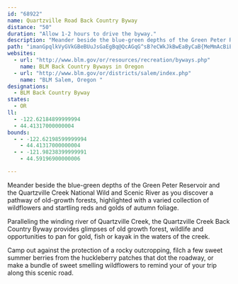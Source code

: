 ```yaml
---
id: "68922"
name: Quartzville Road Back Country Byway
distance: "50"
duration: "Allow 1-2 hours to drive the byway."
description: "Meander beside the blue-green depths of the Green Peter Reservoir and the Quartzville Creek National Wild and Scenic River as you discover a pathway of old-growth forests, highlighted with rocky outcroppings."
path: "imanGpqlkVyGVkGBeBUuJsGaEgBq@QcAGqG^sB?eCWkJkBwEaByCaB{MeMmAcBiEgJy@sCYkBIgCRyEdAoHH_CImJ[oQQmEWaDSqAsAgC_B{D_AgJc@_Bc@s@{A}Aa@MuAOcHE}Ak@}Ay@u@q@cCoD}CaJo@_E_@mIOeAUcF}@aKKeMi@aC?m@`@sCFw@SoBiBsJo@gCYk@wCaC[e@Yw@Io@EyATkDCgBkCsd@OqAs@oK_AaFaByEoCmEwBsFaBcHg@cDKiCHyASmCiA}BiBaB}BmC_@aBs@iAsFaEcE{B}DsDcB_C_CgE}@eAaG{Ca@q@Om@i@qEY{@g@w@sBoBiBkCkA_@iCJ]M_@i@UcBHwB?y@Ga@u@_BUYiCyAsAmC_@}AqAgIQmECcCSsAWc@kBeAq@gAIy@?kARuGC{@O}@_@eA_@GcDrC}D`EmExFc@XkGdB[Ce@Os@q@_@wAEo@@kANmAf@w@nBuAb@c@tEoJLmAXaBbAsBN}@DaAUcBYi@g@k@cC_@qAg@Y]i@MyACqA\\g@?iAe@aBKeBHi@EsB}@o@MgC?yBYo@]qFc@_AUiA{@o@yC_B}KcByIOsA@gBb@oC?c@_@wCD_CK}BMq@i@wAa@g@cAk@w@Gk@D}G~AyAfAyAj@iJfCyCxB_C`Cs@dA_BrDY`@mBjAY@iAY{@s@c@gBZuB|AkELgAI_ASk@c@_@eAM{HxAeADwAIkCmA}@AsBReBEwBY_@k@OuATcA\\i@p@]pCq@bEmB~@iBH]?gBXsBJWl@[dBQl@s@T_ADwAa@iH]sBa@g@]]}DgB}B_BUE}@Xu@h@iAZeA_@Ya@Ow@?s@Mk@U_A_@o@iCwBUGaDEs@_@Qa@SkABs@x@gHhAsHGaDQ_CWmAWk@i@_@}ASeAe@s@s@o@kC}@{A{@]}@g@u@y@Se@}@mCo@qDO}CEyFO}@E{AYuDReBx@eDZg@Dq@r@iCBk@IgB_@qAaAaAy@CiFp@k@?]K_@Y_@e@_@mAIk@EkADiEX_BZgA`ByB~AsCb@yATyAJmCEmDSyGKk@e@kAaEsC_A[cBQ_Ae@}AIeCkBaAsA_Ak@{@Mw@}@[OwBQoDd@o@?kBMu@y@i@qAEyBHy@t@mC\\mDPgFOgAUk@oCkEsAiCU_A@q@N{@h@qAHe@MgEB_Al@oDIeCJqAb@s@hAgAxAuGrA_FhAmGbDgM@y@KoBs@wAk@m@_@Qw@F{BbCiAJmOfDiCHc@UyEyFoBeAcA{Ac@mCo@kAsEy@cAy@}AgBu@_@oAFy@|AUz@Yj@}@rAgDlAyB`@_Ah@s@r@u@d@m@JkD[SNUr@SLY?oDaAgCqCeAs@q@So@SoA@_AXyBA_AYw@q@u@sA_BgAiB]q@b@iAIi@Yk@o@sEqDyBmEa@a@sCi@_CyBgFwDs@Yk@qAsCyCoAqBg@uBa@_AwDuBe@KaCEoA_@c@_@yD{FwBsBQOs@OcCyAgD_AmE?{@_@gAeB_BsGKyDDoAEeAYgBs@sAuBcDc@g@cA[cDeDU_@iAaFOgDSeB_AyBcCeBiCDs@So@_@c@eAs@iF[i@s@o@u@e@mASk@_@}BmCy@}AYaA_@eCu@wMMkAc@y@k@c@iAOgDlAiAEsAe@uEoCmAWsAr@uAfCo@x@{AjAw@J}@KeA_@s@gAsB_EiAaDMeAAy@DeBR{AD_B@wDF{@z@_DB[?e@OcA]s@oFmEyA{@aE_Ak@Ey@VgAfAeDbHmAvA_A\\i@Cm@e@{@iBYeBsC}Vi@_AwAqAk@y@Sm@k@yG]y@y@g@y@P[b@Y~@_AjAs@lAeAv@aBZkAM_A_@aDvAk@Fm@Se@_Ac@sBy@sHmBsHIm@Bs@n@gCBk@MyAWm@]c@s@[sAYeAmA_AkDe@a@_@QsB[qBq@uCwBs@aAsAoDc@wB{@sB}AyAoAw@yCVmBMgCeAgKgDaFsBkCs@qDn@iBOcCeCYyAi@eB_AgBiAaBu@wBi@k@m@[eAE_ADaAXoBrD_ApAsBz@mCdBsAl@qAVwAK_A]iC_CqAcC[_DRoINsBCyBU_A_@QgGPcC_@wAm@aA}@w@qA[uAOgCNyBTs@NeA?m@Uq@m@{@eA}@iBeAsBu@i@EcCJ}Dw@oAq@i@cAIoBB{ASsFiAaH?{AN_Ar@yAhEcDb@c@Xy@t@_FfC{JtAwWIsDk@sF]{FB}@OuA?q@Jy@r@yC^k@rBoIvEuKzAgC`@gANiAOcBc@qCs@aG?_FDoFH}AKiB}BaJ}CmDKyA@_Ar@eCrA_BtAyChBsE|AoEXsBDsFEmEUeFcAcGImBBwBIs@U_@}B{@}@u@Yo@GsBMy@fAmGdA{DZiC[wGHqArAeDrF{GrQaMrEmB^yADy@[_CNoBn@eBh@yDxDuIlByDvHoMbCgFx@_DNqA@iA[iA_@qDJiA_@_C?{A^gCn@yAf@MbABdAi@Nk@?m@OiBo@cB_@yBSwEEcEJsAq@eECoDn@qBvFaIhAuDNmMmFiLm@sDK}AB{Ax@yD`@sGDmBk@gDo@_Cy@uF_A_Ct@yArAaBrBy@r@k@VeEEeAs@sF_CeJK}@DsCNqA@aARaAB_AZ}@\\oCC_AfAyHJaCTyAf@eATqAEcDOwAf@oF_@yDBqC^yAhAmBb@i@x@YbAkAJ_AEe@NmCS{ERi@^Un@y@b@y@@e@q@gF^qFGaDKyABgFiAaCOkEt@{DNgFx@mEh@eARu@n@B}DqFSo@IsCR}DIcC_@{@eAs@qA}Aq@Oa@_@K}@eBsEwA{A_E_BaCcK{@oBo@oBt@Sn@FlBaCd@_ACw@{@SsADcA_@uAaBi@kBUeCIcG@yDe@eCeBiLgBaFo@gCcAqCeBs@s@_A?_B]}LiG{ImAoAkA_@y@v@c@vBo@`Ay@l@gBx@oAVo@c@Um@?e@h@s@d@FhBaAXaBIgAfByFhAmF?mMJ{CoAmB_Ak@Y@i@_@iA{Ai@_@u@Q]NyBLY_@Sk@FsAdBmBHY?s@YmENkBLa@v@}@r@mA|A_BNa@nAkIoAuIi@aBJkBXaA[eCOqByAgI}A{KYoAQqBZ{AH_D?yBMkB[{@iCaFi@mCD}A\\_BFuBKgB?_D]wDGcEIgAc@u@eB[Ye@D{@^qA?qAHi@bBiDH[C}@OcA_AqA}BsBo@eAs@uC?_BXwAbDaEb@SZm@He@BeCTgBTm@h@_@x@_@X_@xAmDrAeEr@gA~@aCrA_Fi@_Cc@sEl@gFwCwM_@}EbBgIkC}AR_Ey@}@o@{Ch@sBh@_@^k@d@s@Rm@B_BIyA@eANoA`B_D`AqCpAcBTc@HeACu@K}@i@aAOe@?k@Jk@^m@VcB]yEBw@T{@BqBMq@oAuBo@m@sCkBMg@UsCJ_@VI|CGZg@D_AKwAYu@Y_@Ec@D{DhAaGnAmAx@Ef@J`A_@LeCYsF_@iERsA`C}Dl@g@Z_BH{EIeBH_Bf@iD^_FHYZaF?u@UuAcAqD}A}DAe@N_@~AyAr@eAXmADeArBiEnAy@~@]vFY\\S^gA?WIe@y@qBwAs@e@a@_@y@_AaFe@cAg@{@oB_Bu@uBIqBCuEKqAt@cJvCmItCkAnIYtAsAh@MbCzCn@GXk@C_K`AoCxD`@fEoFdAYlBqAbAaCPeBa@aF@qDU}FCyCKyAcBgGUyDDmCo@_DgDeDs@g@cIaAaCqAk@mCyB_DUk@IgBD{A~BaHlByD^wAEwJz@yG\\gB|AeDxAgBnCqCDu@Ai@YsAc@a@yDkBsCaFcAaCwEmDUwAHiAhB_Ez@_CvAoGnAyErAsC@e@G]c@YiB\\u@S]_@Bm@X}@Dq@gA{@oALyAv@s@?wEmAKWHsA~@kCN{@?e@YgBe@cA_@[_BEcCvAy@B}Ay@uAG]JURIf@YJi@m@c@yCGmAc@m@cBQ_@e@_@yA][}IwBKk@@s@Ng@xAgCr@yBd@gI`C{J`AeDx@eBvBcBlDwBhBy@|@_ATy@@a@k@gK]wBe@s@yA{@oAeAUkADuAh@eAPy@FeAC{AYsEKk@yAaCSyAH_CXqDDoBOmH]_BuCyIqCcDeAkC]eBKoCSgBQ_@yAuAs@oBOkA_@{AmAy@eAQo@?Is@W_AKuGRyEz@_H?oAKq@iAsBi@WsAUU_@DeAb@_ATWj@]jBWd@St@}@vAuE|D{FdAmDlAk@n@y@Ng@Di@c@gAG_@Pm@bBeAx@aAXq@NmCNaIU_AEeAD_@HYn@_AhAs@~@_ARy@JmBEm@s@yAe@k@Cm@B_@j@Sv@RnAt@xA|Ax@JlBe@d@_@PYFe@CmB[eCZ{CDkAImA{AmJDk@s@sHKiDN}Ax@cElAsDj@}B\\wBCi@Ug@c@_@yAAi@Qe@_@c@eAj@oGVYXIx@VnAt@TG\\SJk@EoBYyC_B{M]y@e@m@iAk@e@e@M]x@gD^gCAm@Sk@UWgCcAo@s@m@kBe@eAyBoDOq@IwB?iHNk@Xa@hDgD|@_Bn@}Bn@gF\\gAJs@?eAIkBLa@t@qADoBOy@_A_Bs@qBAu@Dk@^m@XqAd@aD|@eC~@Yd@DvCr@r@aBdBaCTiAE[}@_Be@YUC_BV_@EOS?eAVsAFaFDy@~BiNLgD?kC_@sCy@sDc@{EcAyC}@cBaCuBSg@Ek@DsAZmF^kDRg@XG`ElBrD`CnARnAH|BOr@_@nAgANYDYo@yBe@aE?_ATsAtBwCLiAHwD`@}DRkG?sBUeC}AuEoC_Es@g@gBSqBJsLfBuBq@oAeAY_@c@yAEy@HsA`@uBIy@aB_EMw@}AC"
websites:
  - url: "http://www.blm.gov/or/resources/recreation/byways.php"
    name: BLM Back Country Byways in Oregon
  - url: "http://www.blm.gov/or/districts/salem/index.php"
    name: "BLM Salem, Oregon "
designations:
  - BLM Back Country Byway
states:
  - OR
ll:
  - -122.62184899999994
  - 44.41317000000004
bounds:
  - - -122.62198599999994
    - 44.41317000000004
  - - -121.98238399999991
    - 44.59196900000006

---
```


<p>Meander beside the blue-green depths of the Green Peter Reservoir and the Quartzville Creek National Wild and Scenic River as you discover a pathway of old-growth forests, highlighted with a varied collection of wildflowers and startling reds and golds of autumn foliage.</p>

<p>Paralleling the winding river of Quartzville Creek, the Quartzville Creek Back Country Byway provides glimpses of old growth forest, wildlife and opportunities to pan for gold, fish or kayak in the waters of the creek.</p>

<p>Camp out against the protection of a rocky outcropping, filch a few sweet summer berries from the huckleberry patches that dot the roadway, or make a bundle of sweet smelling wildflowers to remind your of your trip along this scenic road.</p>
